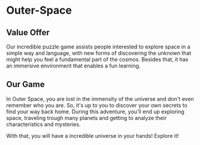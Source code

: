 # Outer-Space

## Value Offer
Our incredible puzzle game assists people interested to explore space in a simple way and language, with new forms of discovering the unknown that might help you feel a fundamental part of the cosmos. Besides that, it has an immersive environment that enables a fun learning.

## Our Game
In Outer Space, you are lost in the immensity of the universe and don't even remember who you are. So, it's up to you to discover your own secrets to find your way back home. During this adventure, you'll end up exploring space, traveling trough many planets and getting to analyze their characteristics and mysteries.

With that, you will have a incredible universe in your hands! Explore it!
